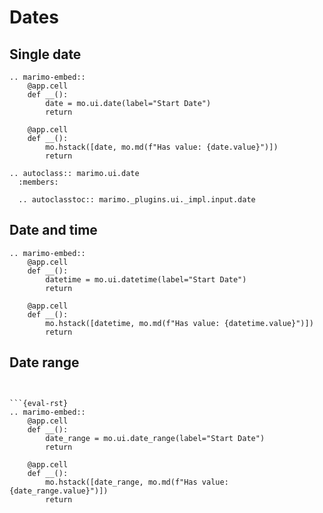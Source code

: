 # Dates

## Single date

```{eval-rst}
.. marimo-embed::
    @app.cell
    def __():
        date = mo.ui.date(label="Start Date")
        return

    @app.cell
    def __():
        mo.hstack([date, mo.md(f"Has value: {date.value}")])
        return
```

```{eval-rst}
.. autoclass:: marimo.ui.date
  :members:

  .. autoclasstoc:: marimo._plugins.ui._impl.input.date
```

## Date and time

```{eval-rst}
.. marimo-embed::
    @app.cell
    def __():
        datetime = mo.ui.datetime(label="Start Date")
        return

    @app.cell
    def __():
        mo.hstack([datetime, mo.md(f"Has value: {datetime.value}")])
        return
```

## Date range

````{eval-rst}


```{eval-rst}
.. marimo-embed::
    @app.cell
    def __():
        date_range = mo.ui.date_range(label="Start Date")
        return

    @app.cell
    def __():
        mo.hstack([date_range, mo.md(f"Has value: {date_range.value}")])
        return
````
